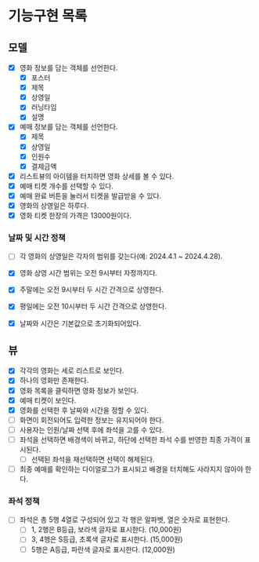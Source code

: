 # 기능구현 목록

## 모델
- [x] 영화 정보를 담는 객체를 선언한다.
    - [x] 포스터
    - [x] 제목
    - [x] 상영일
    - [x] 러닝타임
    - [x] 설명
- [x] 예매 정보를 담는 객체를 선언한다.
    - [x] 제목
    - [x] 상영일
    - [x] 인원수
    - [x] 결제금액

- [x] 리스트뷰의 아이템을 터치하면 영화 상세를 볼 수 있다.
- [x] 예매 티켓 개수를 선택할 수 있다.
- [x] 예매 완료 버튼을 눌러서 티켓을 발급받을 수 있다.
- [x] 영화의 상영일은 하루다.
- [x] 영화 티켓 한장의 가격은 13000원이다.

### 날짜 및 시간 정책
- [ ] 각 영화의 상영일은 각자의 범위를 갖는다(예: 2024.4.1 ~ 2024.4.28).
- [x] 영화 상영 시간 범위는 오전 9시부터 자정까지다.
- [x] 주말에는 오전 9시부터 두 시간 간격으로 상영한다.
- [x] 평일에는 오전 10시부터 두 시간 간격으로 상영한다.
- [x] 날짜와 시간은 기본값으로 초기화되어있다.


## 뷰
- [x] 각각의 영화는 세로 리스트로 보인다.
- [x] 하나의 영화만 존재한다.
- [x] 영화 목록을 클릭하면 영화 정보가 보인다.
- [x] 예매 티켓이 보인다.
- [x] 영화를 선택한 후 날짜와 시간을 정할 수 있다.
- [ ] 화면이 회전되어도 입력한 정보는 유지되어야 한다.
- [ ] 사용자는 인원/날짜 선택 후에 좌석을 고를 수 있다.
- [ ] 좌석을 선택하면 배경색이 바뀌고, 하단에 선택한 좌석 수를 반영한 최종 가격이 표시된다.
  - [ ] 선택된 좌석을 재선택하면 선택이 해제된다.
- [ ] 최종 예매를 확인하는 다이얼로그가 표시되고 배경을 터치해도 사라지지 않아야 한다.

### 좌석 정책
- [ ] 좌석은 총 5행 4열로 구성되어 있고 각 행은 알파벳, 열은 숫자로 표현한다.
  - [ ] 1, 2행은 B등급, 보라색 글자로 표시한다. (10,000원)
  - [ ] 3, 4행은 S등급, 초록색 글자로 표시한다. (15,000원)
  - [ ] 5행은 A등급, 파란색 글자로 표시한다. (12,000원)
